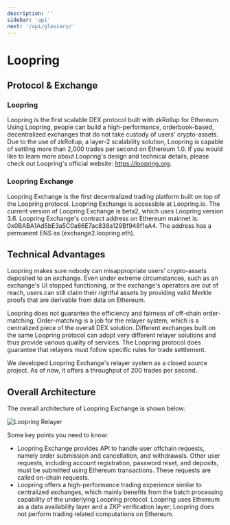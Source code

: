 ```yaml
---
description: ''
sidebar: 'api'
next: '/api/glossary/'
---
```



# Loopring

## Protocol & Exchange

### Loopring 

Loopring is the first scalable DEX protocol built with zkRollup for Ethereum. Using Loopring, people can build a high-performance, orderbook-based, decentralized exchanges that do not take custody of users' crypto-assets. Due to the use of zkRollup, a layer-2 scalability solution, Loopring is capable of settling more than 2,000 trades per second on Ethereum 1.0. If you would like to learn more about Loopring's design and technical details, please check out Loopring's official website: https://loopring.org.

### Loopring Exchange
Loopring Exchange is the first decentralized trading platform built on top of the Loopring protocol. Loopring Exchange is accessible at Loopring.io. The current version of Loopring Exchange is beta2, which uses Loopring version 3.6. Loopring Exchange's contract address on Ethereum mainnet is: 0x0BABA1Ad5bE3a5C0a66E7ac838a129Bf948f1eA4. The address has a permanent ENS as (exchange2.loopring.eth).

## Technical Advantages

Loopring makes sure nobody can misappropriate users' crypto-assets deposited to an exchange. Even under extreme circumstances, such as an exchange's UI stopped functioning, or the exchange's operators are out of reach, users can still claim their rightful assets by providing valid Merkle proofs that are derivable from data on Ethereum.

Loopring does not guarantee the efficiency and fairness of off-chain order-matching. Order-matching is a job for the relayer system, which is a centralized piece of the overall DEX solution. Different exchanges built on the same Loopring protocol can adopt very different relayer solutions and thus provide various quality of services. The Loopring protocol does guarantee that relayers must follow specific rules for trade settlement.

We developed Loopring Exchange's relayer system as a closed source project. As of now, it offers a throughput of 200 trades per second..

## Overall Architecture

The overall architecture of Loopring Exchange is shown below:

![Loopring Relayer](https://docs3.loopring.io/en/images/loopring_overview.jpg)

Some key points you need to know:

   - Loopring Exchange provides API to handle user offchain requests, namely order submission and cancellation, and withdrawals. Other user requests, including account registration, password reset, and deposits, must be submitted using Ethereum transactions. These requests are called on-chain requests.
   - Loopring offers a high-performance trading experience similar to centralized exchanges, which mainly benefits from the batch processing capability of the underlying Loopring protocol. Loopring uses Ethereum as a data availability layer and a ZKP verification layer; Loopring does not perform trading related computations on Ethereum.

